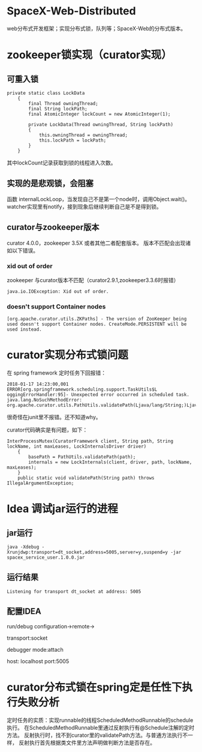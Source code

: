 # SpaceX-Web-Distributed
web分布式开发框架；实现分布式锁，队列等；SpaceX-Web的分布式版本。

# zookeeper锁实现（curator实现）
## 可重入锁
```
private static class LockData
    {
        final Thread owningThread;
        final String lockPath;
        final AtomicInteger lockCount = new AtomicInteger(1);

        private LockData(Thread owningThread, String lockPath)
        {
            this.owningThread = owningThread;
            this.lockPath = lockPath;
        }
    }
```
其中lockCount记录获取到锁的线程进入次数。
## 实现的是悲观锁，会阻塞
函数 internalLockLoop，当发现自己不是第一个node时，调用Object.wait()。
watcher实现里有notify，接到现象后继续判断自己是不是得到锁。
## curator与zookeeper版本
curator 4.0.0，zookeeper 3.5X 或者其他二者配套版本。
版本不匹配会出现诸如以下错误。

### xid out of order
zookeeper 与curator版本不匹配（curator2.9.1,zookeeper3.3.6时报错）
```
java.io.IOException: Xid out of order.
```
### doesn't support Container nodes
```
[org.apache.curator.utils.ZKPaths] - The version of ZooKeeper being used doesn't support Container nodes. CreateMode.PERSISTENT will be used instead.
```
# curator实现分布式锁问题
在 spring framework 定时任务下回报错：
```
2018-01-17 14:23:00,001 ERROR[org.springframework.scheduling.support.TaskUtils$L
oggingErrorHandler:95]- Unexpected error occurred in scheduled task.
java.lang.NoSuchMethodError: 
org.apache.curator.utils.PathUtils.validatePath(Ljava/lang/String;)Ljava/lang/String;
```
很奇怪在junit里不报错。还不知道why。

curator代码确实是有问题，如下：
```
InterProcessMutex(CuratorFramework client, String path, String lockName, int maxLeases, LockInternalsDriver driver)
    {
        basePath = PathUtils.validatePath(path);
        internals = new LockInternals(client, driver, path, lockName, maxLeases);
    }
    public static void validatePath(String path) throws IllegalArgumentException;
```
# Idea 调试jar运行的进程
## jar运行
```
java -Xdebug -Xrunjdwp:transport=dt_socket,address=5005,server=y,suspend=y -jar spacex_service_user.1.0.0.jar
```
## 运行结果
```
Listening for transport dt_socket at address: 5005
```
## 配置IDEA
run/debug configuration->remote->

transport:socket

debugger mode:attach

host: localhost port:5005
# curator分布式锁在spring定是任性下执行失败分析
定时任务的实质：实现runnable的线程ScheduledMethodRunnable的schedule执行。
在ScheduledMethodRunnable里通过反射执行有@Schedule注解的定时方法。
反射执行时，找不到curator里的validatePath方法。与普通方法执行不一样，
反射执行首先根据类文件里方法声明做判断方法是否存在。


